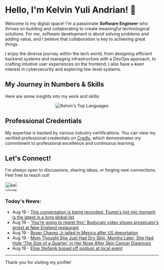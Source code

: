 # Hello, I'm Kelvin Yuli Andrian! 👋

Welcome to my digital space! I'm a passionate **Software Engineer** who thrives on building and collaborating to create meaningful technological solutions. For me, software development is about solving problems and adding value, and I believe that collaboration is key to achieving great things.

I enjoy the diverse journey within the tech world, from designing efficient backend systems and managing infrastructure with a DevOps approach, to crafting intuitive user experiences on the frontend. I also have a keen interest in cybersecurity and exploring low-level systems.

## My Journey in Numbers & Skills

Here are some insights into my work and skills:

<p align="center">
  <img src="https://github-readme-stats.vercel.app/api/top-langs/?username=kelvinzer0&layout=compact&theme=radical" alt="Kelvin's Top Languages" />
</p>

## Professional Credentials

My expertise is backed by various industry certifications. You can view my verified professional credentials on [Credly](https://www.credly.com/users/kelvin-yuli-andrian/badges), which demonstrates my commitment to professional excellence and continuous learning.

## Let's Connect!

I'm always open to discussions, sharing ideas, or forging new connections. Feel free to reach out!

<p align="left">
    <a href="https://linkedin.com/in/kelvinzero" target="blank"><img align="center" src="https://cdn.jsdelivr.net/npm/simple-icons@3.0.1/icons/linkedin.svg" alt="kelvinzero" height="30" width="40" /></a>
</p>

### Today's News:

<!-- feed start -->
- Aug 19 - [This conversation is being recorded: Trump's hot mic moment is the latest in a long global list](https://www.yahoo.com/news/articles/conversation-being-recorded-trumps-hot-163032388.html)
- Aug 19 - [‘You’re going to regret this’: Bodycam video shows prosecutor’s arrest at New England restaurant](https://www.yahoo.com/news/articles/going-regret-bodycam-video-shows-155146394.html)
- Aug 19 - [Boxer Chavez Jr jailed in Mexico after US deportation](https://www.yahoo.com/news/articles/boxer-chavez-jr-enters-mexican-152355295.html)
- Aug 19 - [Mom Thought She Just Had Dry Skin. Months Later, She Had Hole 'The Size of a Quarter' in Her Nose After Skin Cancer Diagnosis](https://www.yahoo.com/news/articles/mom-thought-she-just-had-150427195.html)
- Aug 19 - [Elise Stefanik booed off podium at local event](https://www.yahoo.com/news/articles/elise-stefanik-booed-off-podium-142139845.html)
<!-- feed end -->

---

Thank you for visiting my profile!
